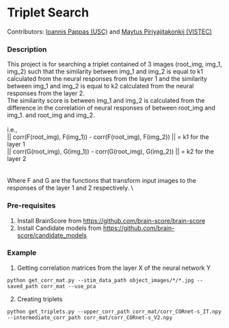 # Triplet Search
Contributors: [Ioannis Pappas (USC)](https://scholar.google.co.uk/citations?user=M-zFg4kAAAAJ&hl=en) and [Maytus Piriyajitakonkij (VISTEC)](https://maytusp.com)
### Description
This project is for searching a triplet contained of 3 images (root_img, img_1, img_2) such that
the similarity between img_1 and img_2 is equal to k1 calculated from the neural responses from the layer 1 
and the similarity between img_1 and img_2 is equal to k2 calculated from the neural responses from the layer 2. \
The similarity score is between img_1 and img_2 is calculated from the difference in the correlation of neural responses of between root_img and img_1.
and root_img and img_2. 
\
\
i.e., 
\
|| corr(F(root_img), F(img_1)) - corr(F(root_img), F(img_2)) || = k1 for the layer 1
\
|| corr(G(root_img), G(img_1)) - corr(G(root_img), G(img_2)) || = k2 for the layer 2  
\
\
Where F and G are the functions that transform input images to the responses of the layer 1 and 2 respectively.
\

### Pre-requisites
1. Install BrainScore from https://github.com/brain-score/brain-score
2. Install Candidate models from https://github.com/brain-score/candidate_models


### Example
1. Getting correlation matrices from the layer X of the neural network Y 
```
python get_corr_mat.py --stim_data_path object_images/*/*.jpg --saved_path corr_mat --use_pca
```
2. Creating triplets
```
python get_triplets.py --upper_corr_path corr_mat/corr_CORnet-s_IT.npy --intermediate_corr_path corr_mat/corr_CORnet-s_V2.npy
```
